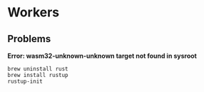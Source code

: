 # Workers

## Problems

**Error: wasm32-unknown-unknown target not found in sysroot**

```
brew uninstall rust
brew install rustup
rustup-init
```